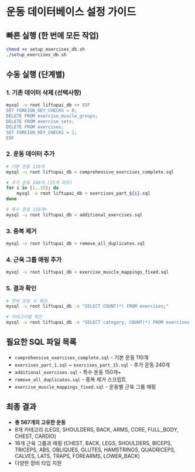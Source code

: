 # 운동 데이터베이스 설정 가이드

## 빠른 실행 (한 번에 모든 작업)
```bash
chmod +x setup_exercises_db.sh
./setup_exercises_db.sh
```

## 수동 실행 (단계별)

### 1. 기존 데이터 삭제 (선택사항)
```bash
mysql -u root liftupai_db << EOF
SET FOREIGN_KEY_CHECKS = 0;
DELETE FROM exercise_muscle_groups;
DELETE FROM exercise_sets;
DELETE FROM exercises;
SET FOREIGN_KEY_CHECKS = 1;
EOF
```

### 2. 운동 데이터 추가
```bash
# 기본 운동 110개
mysql -u root liftupai_db < comprehensive_exercises_complete.sql

# 추가 운동 240개 (15개 파트)
for i in {1..15}; do
    mysql -u root liftupai_db < exercises_part_${i}.sql
done

# 특수 운동 150개+
mysql -u root liftupai_db < additional_exercises.sql
```

### 3. 중복 제거
```bash
mysql -u root liftupai_db < remove_all_duplicates.sql
```

### 4. 근육 그룹 매핑 추가
```bash
mysql -u root liftupai_db < exercise_muscle_mappings_fixed.sql
```

### 5. 결과 확인
```bash
# 전체 운동 수 확인
mysql -u root liftupai_db -e "SELECT COUNT(*) FROM exercises;"

# 카테고리별 확인
mysql -u root liftupai_db -e "SELECT category, COUNT(*) FROM exercises GROUP BY category;"
```

## 필요한 SQL 파일 목록
- `comprehensive_exercises_complete.sql` - 기본 운동 110개
- `exercises_part_1.sql` ~ `exercises_part_15.sql` - 추가 운동 240개
- `additional_exercises.sql` - 특수 운동 150개+
- `remove_all_duplicates.sql` - 중복 제거 스크립트
- `exercise_muscle_mappings_fixed.sql` - 운동별 근육 그룹 매핑

## 최종 결과
- **총 567개의 고유한 운동**
- 8개 카테고리 (LEGS, SHOULDERS, BACK, ARMS, CORE, FULL_BODY, CHEST, CARDIO)
- 16개 근육 그룹과 매핑 (CHEST, BACK, LEGS, SHOULDERS, BICEPS, TRICEPS, ABS, OBLIQUES, GLUTES, HAMSTRINGS, QUADRICEPS, CALVES, LATS, TRAPS, FOREARMS, LOWER_BACK)
- 다양한 장비 타입 지원